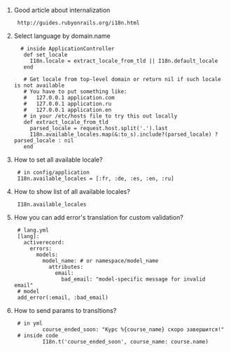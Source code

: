 1. Good article about internalization   
        
        http://guides.rubyonrails.org/i18n.html
2. Select language by domain.name
        
         # inside ApplicationController
          def set_locale
            I18n.locale = extract_locale_from_tld || I18n.default_locale
          end

          # Get locale from top-level domain or return nil if such locale is not available
          # You have to put something like:
          #   127.0.0.1 application.com
          #   127.0.0.1 application.ru
          #   127.0.0.1 application.en
          # in your /etc/hosts file to try this out locally
          def extract_locale_from_tld
            parsed_locale = request.host.split('.').last
            I18n.available_locales.map(&:to_s).include?(parsed_locale) ? parsed_locale : nil
          end
3. How to set all available locale?
        
        # in config/application
        I18n.available_locales = [:fr, :de, :es, :en, :ru]
  
4. How to show list of all available locales?
        
        I18n.available_locales

5. How you can add error's translation for custom validation?
        
        # lang.yml
        [lang]:
          activerecord:
            errors:
              models:
                model_name: # or namespace/model_name
                  attributes:
                    email:
                      bad_email: "model-specific message for invalid email"
        # model
        add_error(:email, :bad_email)
6. How to send params to transltions?
        
        # in yml
                course_ended_soon: "Курс %{course_name} скоро завершится!"
        # inside code
                I18n.t('course_ended_soon', course_name: course.name)

